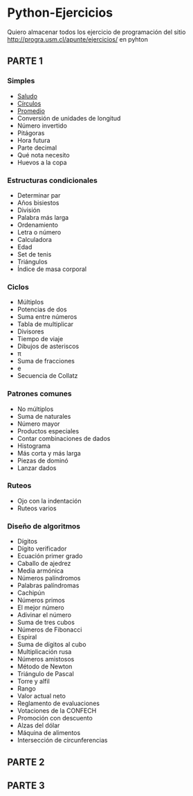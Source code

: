 # Python-Ejercicios
Quiero almacenar todos los ejercicio de programación del sitio http://progra.usm.cl/apunte/ejercicios/ en pyhton

## PARTE 1

### Simples

- <a href="parte1/01_saludo.py">Saludo</a>
- <a href="parte1/02_circulos.py">Círculos</a>
- <a href="parte1/03_promedios.py"> Promedio </a>
- Conversión de unidades de longitud
- Número invertido
- Pitágoras
- Hora futura
- Parte decimal
- Qué nota necesito
- Huevos a la copa

### Estructuras condicionales
- Determinar par
- Años bisiestos
- División
- Palabra más larga
- Ordenamiento
- Letra o número
- Calculadora
- Edad
- Set de tenis
- Triángulos
- Índice de masa corporal

### Ciclos
- Múltiplos
- Potencias de dos
- Suma entre números
- Tabla de multiplicar
- Divisores
- Tiempo de viaje
- Dibujos de asteriscos
- π
- Suma de fracciones
- e
- Secuencia de Collatz

### Patrones comunes
- No múltiplos
- Suma de naturales
- Número mayor
- Productos especiales
- Contar combinaciones de dados
- Histograma
- Más corta y más larga
- Piezas de dominó
- Lanzar dados

### Ruteos
- Ojo con la indentación
- Ruteos varios

### Diseño de algoritmos
- Dígitos
- Dígito verificador
- Ecuación primer grado
- Caballo de ajedrez
- Media armónica
- Números palíndromos
- Palabras palíndromas
- Cachipún
- Números primos
- El mejor número
- Adivinar el número
- Suma de tres cubos
- Números de Fibonacci
- Espiral
- Suma de dígitos al cubo
- Multiplicación rusa
- Números amistosos
- Método de Newton
- Triángulo de Pascal
- Torre y alfil
- Rango
- Valor actual neto
- Reglamento de evaluaciones
- Votaciones de la CONFECH
- Promoción con descuento
- Alzas del dólar
- Máquina de alimentos
- Intersección de circunferencias

## PARTE 2


## PARTE 3
